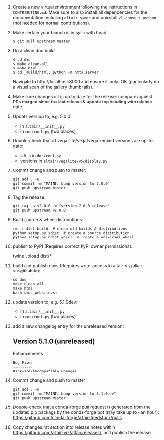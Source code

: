 1. Create a new virtual environment following the instructions in `CONTRIBUTING.md`. 
   Make sure to also install all dependencies for the documentation including `altair_saver`
   and uninstall `vl-convert-python` (not needed for normal contributions).

2. Make certain your branch is in sync with head
   
       $ git pull upstream master
   
3. Do a clean doc build:

       $ cd doc
       $ make clean-all
       $ make html
       $ cd _build/html; python -m http.server
   
   Navigate to http://localhost:8000 and ensure it looks OK (particularly
   do a visual scan of the gallery thumbnails).

4. Make sure changes.rst is up to date for the release: compare against PRs
   merged since the last release & update top heading with release date.

5. Update version to, e.g. 5.0.0

   - in ``altair/__init__.py``
   - in ``doc/conf.py`` (two places)

6. Double-check that all vega-lite/vega/vega-embed versions are up-to-date:

   - URLs in ``doc/conf.py``
   - versions in ``altair/vegalite/v5/display.py``

7. Commit change and push to master:

       git add . -u
       git commit -m "MAINT: bump version to 2.0.0"
       git push upstream master

8. Tag the release:

       git tag -a v2.0.0 -m "version 2.0.0 release"
       git push upstream v2.0.0

9. Build source & wheel distributions:

       rm -r dist build  # clean old builds & distributions
       python setup.py sdist  # create a source distribution
       python setup.py bdist_wheel  # create a universal wheel

10. publish to PyPI (Requires correct PyPI owner permissions):

       twine upload dist/*

11. build and publish docs (Requires write-access to altair-viz/altair-viz.github.io):

        cd doc
        make clean-all
        make html
        bash sync_website.sh

12. update version to, e.g. 5.1.0dev:

    - in ``altair/__init__.py``
    - in ``doc/conf.py`` (two places)

13. add a new changelog entry for the unreleased version:

       Version 5.1.0 (unreleased)
       --------------------------

       Enhancements
       ~~~~~~~~~~~~
       Bug Fixes
       ~~~~~~~~~
       Backward-Incompatible Changes
       ~~~~~~~~~~~~~~~~~~~~~~~~~~~~~

14. Commit change and push to master

        git add . -u
        git commit -m "MAINT: bump version to 5.1.0dev"
        git push upstream master

15. Double-check that a conda-forge pull request is generated from the updated
    pip package by the conda-forge bot (may take up to ~an hour):
    https://github.com/conda-forge/altair-feedstock/pulls

16. Copy changes.rst section into release notes within
    https://github.com/altair-viz/altair/releases/, and publish the release.
